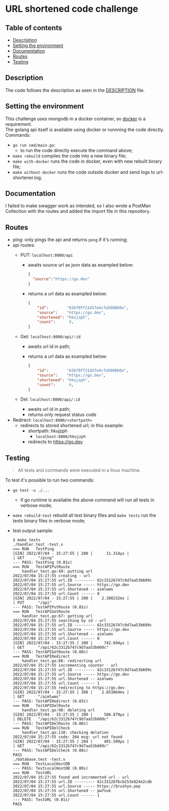 # URL shortened code challenge

## Table of contents

- [Description](#description)
- [Setting the environment](#setting-the-environment)
- [Documentation](#documentation)
- [Routes](#routes)
- [Testing](#testing)

## Description

The code follows the description as seen in the [DESCRIPTION](DESCRIPTION.md) file.

## Setting the environment

This challenge uses mongodb in a docker container, so [docker](https://docs.docker.com/engine/install/) is a requirement.  
The golang api itself is available using docker or runnning the code directly.  
Commands:

- `go run cmd/main.go`:
  - to run the code directly execute the command above;
- `make rebuild` compiles the code into a new binary file;
- `make with-docker` runs the code in docker, even with new rebuilt binary file;
- `make without-docker` runs the code outside docker and send logs to url-shortener.log;

## Documentation

I failed to make swagger work as intended, so I also wrote a PostMan Collection with the routes and added the import file in this repository.

## Routes

- ping: only pings the api and returns `pong` if it's running;
- api routes:
  - PUT: `localhost:8000/api`
    - awaits source url as json data as exampled below:

      ```json
      {
        "source":"https://go.dev"
      }
      ```

    - returns a url data as exampled below:

        ```json
        {
            "id":        "62bf0ff21d37e4cfa5608b0a",
            "source":    "https://go.dev",
            "shortened": "hkujzph",
            "count":      0,
        }
        ```

  - Get: `localhost:8000/api/:id`
    - awaits url id in path;
    - returns a url data as exampled below:

        ```json
        {
            "id":        "62bf0ff21d37e4cfa5608b0a",
            "source":    "https://go.dev",
            "shortened": "hkujzph",
            "count":      0,
        }
        ```

  - Del: `localhost:8000/api/:id`
    - awaits url id in path;
    - returns only request status code
- Redirect: `localhost:8000/<shortpath>`
  - redirects to stored shortened url; in this example:
    - shortpath: hkujzph
      - `localhost:8000/hkujzph`
    - redirects to <https://go.dev>

## Testing

> All tests and commands were executed in a linux machine.

To test it's possible to run two commands:

- `go test -v ./...`
  - if go runtime is available the above command will run all tests in verbose mode;
- `make rebuild-test` rebuild all test binary files and `make tests` run the tests binary files in verbose mode;
- test output sample:

  ```log
  $ make tests 
  ./handler.test -test.v
  === RUN   TestPing
  [GIN] 2022/07/04 - 15:27:55 | 200 |      11.314µs |                 | GET      "/ping"
  --- PASS: TestPing (0.01s)
  === RUN   TestAPIPutRoute
      handler_test.go:49: putting url
  2022/07/04 15:27:55 creating - url
  2022/07/04 15:27:55 url.ID --------- 62c3312b747c9d7aa53b609c
  2022/07/04 15:27:55 url.Source ----- https://go.dev
  2022/07/04 15:27:55 url.Shortened -- aimlwms
  2022/07/04 15:27:55 url.Count ------ 0
  [GIN] 2022/07/04 - 15:27:55 | 200 |    2.388232ms |                 | PUT      "/api"
  --- PASS: TestAPIPutRoute (0.01s)
  === RUN   TestAPIGetRoute
      handler_test.go:67: getting url
  2022/07/04 15:27:55 searching by id - url
  2022/07/04 15:27:55 url.ID --------- 62c3312b747c9d7aa53b609c
  2022/07/04 15:27:55 url.Source ----- https://go.dev
  2022/07/04 15:27:55 url.Shortened -- aimlwms
  2022/07/04 15:27:55 url.Count ------ 0
  [GIN] 2022/07/04 - 15:27:55 | 200 |     742.694µs |                 | GET      "/api/62c3312b747c9d7aa53b609c"
  --- PASS: TestAPIGetRoute (0.00s)
  === RUN   TestAPIRedirect
      handler_test.go:86: redirecting url
  2022/07/04 15:27:55 incrementing counter - url
  2022/07/04 15:27:55 url.ID --------- 62c3312b747c9d7aa53b609c
  2022/07/04 15:27:55 url.Source ----- https://go.dev
  2022/07/04 15:27:55 url.Shortened -- aimlwms
  2022/07/04 15:27:55 url.Count ------ 1
  2022/07/04 15:27:55 redirecting to https://go.dev
  [GIN] 2022/07/04 - 15:27:55 | 308 |    2.853864ms |                 | GET      "/aimlwms"
  --- PASS: TestAPIRedirect (0.03s)
  === RUN   TestAPIDelRoute
      handler_test.go:98: deleting url
  [GIN] 2022/07/04 - 15:27:55 | 200 |     586.879µs |                 | DELETE   "/api/62c3312b747c9d7aa53b609c"
  --- PASS: TestAPIDelRoute (0.00s)
  === RUN   TestAPIDelCheck
      handler_test.go:110: checking deletion
  2022/07/04 15:27:55 code: 204 msg: url not found
  [GIN] 2022/07/04 - 15:27:55 | 204 |     401.589µs |                 | GET      "/api/62c3312b747c9d7aa53b609c"
  --- PASS: TestAPIDelCheck (0.00s)
  PASS
  ./database.test -test.v
  === RUN   TestLocalHostDB
  --- PASS: TestLocalHostDB (0.00s)
  === RUN   TestURL
  2022/07/04 15:27:55 found and incremented url - url
  2022/07/04 15:27:55 url.ID --------- 62c3312bfbcb253e824e2cdb
  2022/07/04 15:27:55 url.Source ----- https://brushyo.pep
  2022/07/04 15:27:55 url.Shortened -- pwfnuk
  2022/07/04 15:27:55 url.Count ------ 1
  --- PASS: TestURL (0.01s)
  PASS
  ```

